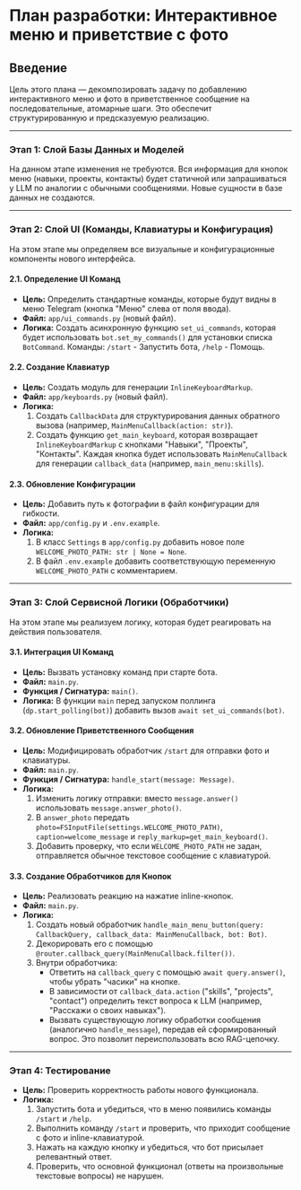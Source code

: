 # План разработки: Интерактивное меню и приветствие с фото

## Введение
Цель этого плана — декомпозировать задачу по добавлению интерактивного меню и фото в приветственное сообщение на последовательные, атомарные шаги. Это обеспечит структурированную и предсказуемую реализацию.

---

### **Этап 1: Слой Базы Данных и Моделей**

На данном этапе изменения не требуются. Вся информация для кнопок меню (навыки, проекты, контакты) будет статичной или запрашиваться у LLM по аналогии с обычными сообщениями. Новые сущности в базе данных не создаются.

---

### **Этап 2: Слой UI (Команды, Клавиатуры и Конфигурация)**

На этом этапе мы определяем все визуальные и конфигурационные компоненты нового интерфейса.

#### **2.1. Определение UI Команд**
*   **Цель:** Определить стандартные команды, которые будут видны в меню Telegram (кнопка "Меню" слева от поля ввода).
*   **Файл:** `app/ui_commands.py` (новый файл).
*   **Логика:** Создать асинхронную функцию `set_ui_commands`, которая будет использовать `bot.set_my_commands()` для установки списка `BotCommand`. Команды: `/start` - Запустить бота, `/help` - Помощь.

#### **2.2. Создание Клавиатур**
*   **Цель:** Создать модуль для генерации `InlineKeyboardMarkup`.
*   **Файл:** `app/keyboards.py` (новый файл).
*   **Логика:**
    1.  Создать `CallbackData` для структурирования данных обратного вызова (например, `MainMenuCallback(action: str)`).
    2.  Создать функцию `get_main_keyboard`, которая возвращает `InlineKeyboardMarkup` с кнопками "Навыки", "Проекты", "Контакты". Каждая кнопка будет использовать `MainMenuCallback` для генерации `callback_data` (например, `main_menu:skills`).

#### **2.3. Обновление Конфигурации**
*   **Цель:** Добавить путь к фотографии в файл конфигурации для гибкости.
*   **Файл:** `app/config.py` и `.env.example`.
*   **Логика:**
    1.  В класс `Settings` в `app/config.py` добавить новое поле `WELCOME_PHOTO_PATH: str | None = None`.
    2.  В файл `.env.example` добавить соответствующую переменную `WELCOME_PHOTO_PATH` с комментарием.

---

### **Этап 3: Слой Сервисной Логики (Обработчики)**

На этом этапе мы реализуем логику, которая будет реагировать на действия пользователя.

#### **3.1. Интеграция UI Команд**
*   **Цель:** Вызвать установку команд при старте бота.
*   **Файл:** `main.py`.
*   **Функция / Сигнатура:** `main()`.
*   **Логика:** В функции `main` перед запуском поллинга (`dp.start_polling(bot)`) добавить вызов `await set_ui_commands(bot)`.

#### **3.2. Обновление Приветственного Сообщения**
*   **Цель:** Модифицировать обработчик `/start` для отправки фото и клавиатуры.
*   **Файл:** `main.py`.
*   **Функция / Сигнатура:** `handle_start(message: Message)`.
*   **Логика:**
    1.  Изменить логику отправки: вместо `message.answer()` использовать `message.answer_photo()`.
    2.  В `answer_photo` передать `photo=FSInputFile(settings.WELCOME_PHOTO_PATH)`, `caption=welcome_message` и `reply_markup=get_main_keyboard()`.
    3.  Добавить проверку, что если `WELCOME_PHOTO_PATH` не задан, отправляется обычное текстовое сообщение с клавиатурой.

#### **3.3. Создание Обработчиков для Кнопок**
*   **Цель:** Реализовать реакцию на нажатие inline-кнопок.
*   **Файл:** `main.py`.
*   **Логика:**
    1.  Создать новый обработчик `handle_main_menu_button(query: CallbackQuery, callback_data: MainMenuCallback, bot: Bot)`.
    2.  Декорировать его с помощью `@router.callback_query(MainMenuCallback.filter())`.
    3.  Внутри обработчика:
        *   Ответить на `callback_query` с помощью `await query.answer()`, чтобы убрать "часики" на кнопке.
        *   В зависимости от `callback_data.action` ("skills", "projects", "contact") определить текст вопроса к LLM (например, "Расскажи о своих навыках").
        *   Вызвать существующую логику обработки сообщения (аналогично `handle_message`), передав ей сформированный вопрос. Это позволит переиспользовать всю RAG-цепочку.

---

### **Этап 4: Тестирование**

*   **Цель:** Проверить корректность работы нового функционала.
*   **Логика:**
    1.  Запустить бота и убедиться, что в меню появились команды `/start` и `/help`.
    2.  Выполнить команду `/start` и проверить, что приходит сообщение с фото и inline-клавиатурой.
    3.  Нажать на каждую кнопку и убедиться, что бот присылает релевантный ответ.
    4.  Проверить, что основной функционал (ответы на произвольные текстовые вопросы) не нарушен.